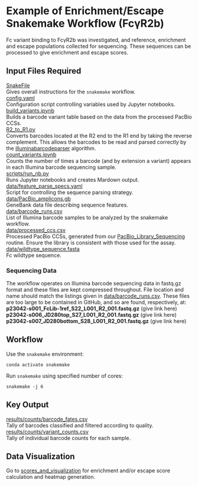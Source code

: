# Example of Enrichment/Escape Snakemake Workflow (FcγR2b)

Fc variant binding to FcγR2b was investigated, and reference, enrichment and escape populations collected for sequencing. These sequences can be processed to give enrichment and escape scores.

## Input Files Required

[SnakeFile](https://github.com/Ortlund-Laboratory/DMS_IgG1Fc/blob/main/example_enrichment_escape/Snakefile)<br>
Gives overall instructions for the `snakemake` workflow.<br>
[config.yaml](https://github.com/Ortlund-Laboratory/DMS_IgG1Fc/blob/main/example_enrichment_escape/config.yaml)<br>
Configuration script controlling variables used by Jupyter notebooks.<br>
[build_variants.ipynb](https://github.com/Ortlund-Laboratory/DMS_IgG1Fc/blob/main/example_enrichment_escape/build_variants.ipynb)<br>
Builds a barcode variant table based on the data from the processed PacBio CCSs.<br>
[R2_to_R1.py](https://github.com/Ortlund-Laboratory/DMS_IgG1Fc/blob/main/example_enrichment_escape/R2_to_R1.py)<br>
Converts barcodes located at the R2 end to the R1 end by taking the reverse complement. This allows the barcodes to be read and parsed correctly by the [illuminabarcodeparser](https://jbloomlab.github.io/dms_variants/dms_variants.illuminabarcodeparser.html#dms_variants.illuminabarcodeparser.IlluminaBarcodeParser) algorithm.<br>
[count_variants.ipynb](https://github.com/Ortlund-Laboratory/DMS_IgG1Fc/blob/main/example_enrichment_escape/count_variants.ipynb)<br>
Counts the number of times a barcode (and by extension a variant) appears in each Illumina barcode sequencing sample.<br>
[scripts/run_nb.py](https://github.com/Ortlund-Laboratory/DMS_IgG1Fc/blob/main/example_enrichment_escape/scripts/run_nb.py)<br>
Runs Jupyter notebooks and creates Mardown output.<br>
[data/feature_parse_specs.yaml](https://github.com/Ortlund-Laboratory/DMS_IgG1Fc/blob/main/example_enrichment_escape/data/feature_parse_specs.yaml)<br>
Script for controlling the sequence parsing strategy.<br>
[data/PacBio_amplicons.gb](https://github.com/Ortlund-Laboratory/DMS_IgG1Fc/blob/main/example_enrichment_escape/data/PacBio_amplicons.gb)<br>
GeneBank data file describing sequence features.<br>
[data/barcode_runs.csv](https://github.com/Ortlund-Laboratory/DMS_IgG1Fc/blob/main/example_enrichment_escape/data/barcode_runs.csv)<br>
List of Illumina barcode samples to be analyzed by the snakemake workflow.<br>
[data/processed_ccs.csv](https://github.com/Ortlund-Laboratory/DMS_IgG1Fc/blob/main/example_enrichment_escape/data/processed_ccs.csv)<br>
Processed PacBio CCSs, generated from our [PacBio_Library_Sequencing](https://github.com/Ortlund-Laboratory/DMS_IgG1Fc/tree/main/PacBio_Library_Sequencing) routine. Ensure the library is consistent with those used for the assay.<br>
[data/wildtype_sequence.fasta](https://github.com/Ortlund-Laboratory/DMS_IgG1Fc/blob/main/example_enrichment_escape/data/wildtype_sequence.fasta)<br>
Fc wildtype sequence.<br>


### Sequencing Data

The workflow operates on Illumina barcode sequencing data in fastq.gz format and these files are kept compressed throughout. File location and name should match the listings given in [data/barcode_runs.csv](https://github.com/Ortlund-Laboratory/DMS_IgG1Fc/blob/main/example_enrichment_escape/data/barcode_runs.csv). These files are too large to be contained in GitHub, and so are found, respectively, at:<br>
**p23042-s001_FcLib-1ref_S22_L001_R2_001.fastq.gz** (give link here)<br>
**p23042-s006_JD280top_S27_L001_R2_001.fastq.gz** (give link here)<br>
**p23042-s007_JD280bottom_S28_L001_R2_001.fastq.gz** (give link here)<br>

## Workflow

Use the `snakemake` environment:

`conda activate snakemake`

Run `snakemake` using specified number of cores:

`snakemake -j 6`

## Key Output

[results/counts/barcode_fates.csv](https://github.com/Ortlund-Laboratory/DMS_IgG1Fc/blob/main/example_enrichment_escape/results/counts/barcode_fates.csv)<br>
Tally of barcodes classified and filtered according to quality.<br>
[results/counts/variant_counts.csv](https://github.com/Ortlund-Laboratory/DMS_IgG1Fc/blob/main/example_enrichment_escape/results/counts/variant_counts.csv)<br>
Tally of individual barcode counts for each sample.<br>

## Data Visualization

Go to [scores_and_visualization](https://github.com/Ortlund-Laboratory/DMS_IgG1Fc/tree/main/example_enrichment_escape/scores_and_visualization) for enrichment and/or escape score calculation and heatmap generation.


